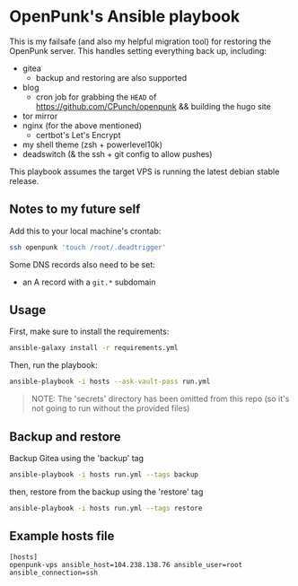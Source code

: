 # OpenPunk's Ansible playbook

This is my failsafe (and also my helpful migration tool) for restoring the OpenPunk server. This handles setting everything back up, including:

- gitea
    - backup and restoring are also supported
- blog
    - cron job for grabbing the `HEAD` of https://github.com/CPunch/openpunk && building the hugo site
- tor mirror
- nginx (for the above mentioned)
    - certbot's Let's Encrypt
- my shell theme (zsh + powerlevel10k)
- deadswitch (& the ssh + git config to allow pushes)

This playbook assumes the target VPS is running the latest debian stable release.

## Notes to my future self
Add this to your local machine's crontab:

```sh
ssh openpunk 'touch /root/.deadtrigger'
```

Some DNS records also need to be set:
- an A record with a `git.*` subdomain

## Usage
First, make sure to install the requirements:
```sh
ansible-galaxy install -r requirements.yml
```

Then, run the playbook:

```sh
ansible-playbook -i hosts --ask-vault-pass run.yml
```
> NOTE: The 'secrets' directory has been omitted from this repo (so it's not going to run without the provided files)

## Backup and restore

Backup Gitea using the 'backup' tag
```sh
ansible-playbook -i hosts run.yml --tags backup
```

then, restore from the backup using the 'restore' tag
```sh
ansible-playbook -i hosts run.yml --tags restore
```

## Example hosts file
```
[hosts]
openpunk-vps ansible_host=104.238.138.76 ansible_user=root ansible_connection=ssh
```